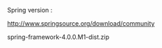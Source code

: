 Spring version : 


http://www.springsource.org/download/community

spring-framework-4.0.0.M1-dist.zip
